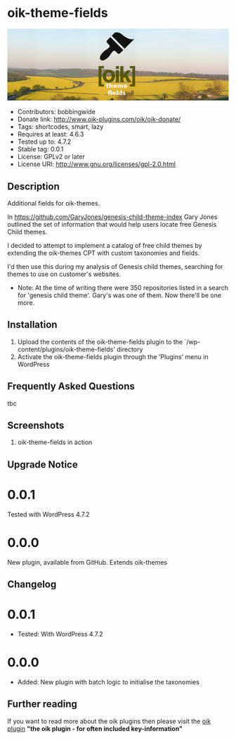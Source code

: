 # oik-theme-fields 
![banner](https://raw.githubusercontent.com/bobbingwide/oik-theme-fields/master/assets/oik-theme-fields-banner-772x250.jpg)
* Contributors: bobbingwide
* Donate link: http://www.oik-plugins.com/oik/oik-donate/
* Tags: shortcodes, smart, lazy
* Requires at least: 4.6.3
* Tested up to: 4.7.2
* Stable tag: 0.0.1
* License: GPLv2 or later
* License URI: http://www.gnu.org/licenses/gpl-2.0.html

## Description 
Additional fields for oik-themes.

In https://github.com/GaryJones/genesis-child-theme-index Gary Jones outlined the set of information that would help users locate
free Genesis Child themes.

I decided to attempt to implement a catalog of free child themes by extending the oik-themes CPT with custom taxonomies and fields.

I'd then use this during my analysis of Genesis child themes, searching for themes to use on customer's websites.

* Note: At the time of writing there were 350 repositories listed in a search for 'genesis child theme'. Gary's was one of them.
Now there'll be one more.


## Installation 
1. Upload the contents of the oik-theme-fields plugin to the `/wp-content/plugins/oik-theme-fields' directory
1. Activate the oik-theme-fields plugin through the 'Plugins' menu in WordPress

## Frequently Asked Questions 
tbc

## Screenshots 
1. oik-theme-fields in action

## Upgrade Notice 
# 0.0.1 
Tested with WordPress 4.7.2

# 0.0.0 
New plugin, available from GitHub. Extends oik-themes

## Changelog 
# 0.0.1 
* Tested: With WordPress 4.7.2

# 0.0.0 
* Added: New plugin with batch logic to initialise the taxonomies

## Further reading 
If you want to read more about the oik plugins then please visit the
[oik plugin](http://www.oik-plugins.com/oik)
**"the oik plugin - for often included key-information"**

